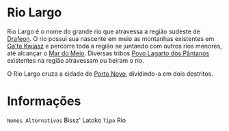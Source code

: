 <!-- TITLE: Rio Largo -->
<!-- SUBTITLE: Visão geral sobre Rio Largo -->

# Rio Largo
Rio Largo é o nome do grande rio que atravessa a região sudeste de [Drafeon](http://localhost/lugares/plano-material/drafeon#drafeon). O rio possui sua nascente em meio as montanhas existentes em [Ga'te Kwiasz](http://localhost/lugares/plano-material/drafeon/sudeste-de-drafeon/gate-kwiasz#gate-kwiasz) e percorre toda a região se juntando com outros rios menores, até alcançar o [Mar do Meio](http://localhost/lugares/plano-material/drafeon/mar-do-meio#mar-do-meio). Diversas tribos [Povo Lagarto dos Pântanos](http://localhost/lugares/plano-material/drafeon/sudeste-de-drafeon/etnias-do-sudeste-de-drafeon/povo-lagarto-do-sudeste-de-drafeon#povo-lagarto-do-sudeste-de-drafeon) existentes na região atravessam ou beiram o rio.

O Rio Largo cruza a cidade de [Porto Novo](http://localhost/lugares/plano-material/drafeon/sudeste-de-drafeon/porto-novo#porto-novo), dividindo-a em dois destritos.

# Informações
`Nomes Alternativos` Bissz' Latoko 
`Tipo` Rio
